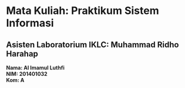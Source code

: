 # Mata Kuliah: Praktikum Sistem Informasi
## Asisten Laboratorium IKLC: Muhammad Ridho Harahap

**Nama: Al Imamul Luthfi**  
**NIM: 201401032**  
**Kom: A**
